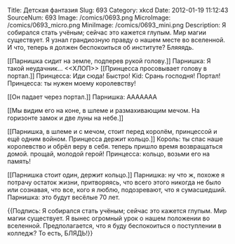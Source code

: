 Title: Детская фантазия 
Slug: 693 
Category: xkcd 
Date: 2012-01-19 11:12:43 
SourceNum: 693 
Image: /comics/0693.png 
MicroImage: /comics/0693_micro.png 
MiniImage: /comics/0693_mini.png 
Description: Я собирался стать учёным; сейчас это кажется глупым. Мир магии существует. Я узнал грандиозную правду о нашем месте во вселенной. И что, теперь я должен беспокоиться об институте? Бляяядь. 

[[Парнишка сидит на земле, подперев рукой голову.]]
Парнишка: Я такой неудачник...
<<ХЛОП>>
[[Принцесса просовывает голову в портал.]]
Принцесса: Иди сюда! Быстро!
Kid: Срань господня! Портал!
Принцесса: ты нужен моему королевству!

[[Он падает через портал.]]
Парнишка: ААААААА

[[Мы видим его на коне, в шлеме и размахивающим мечом. На горизонте замок и две луны на небе.]]

[[Парнишка, в шлеме и с мечом, стоит перед королём, принцессой и ещё одним войном. Принцесса держит кольцо.]]
Король: ты спас наше королевство и обрёл веру в себя. теперь пришло время возвращаться домой. прощай, молодой герой!
Принцесса: кольцо, возьми его на память!

[[Парнишка стоит один, держит кольцо.]]
Парнишка: ну что ж, похоже я потрачу остаток жизни, притворяясь, что всего этого никогда не было или сознавая, что все, кого я люблю, подозревают, что я сумасшедший.
Парнишка: это будут весёлые 70 лет.

{{Подпись: Я собирался стать учёным; сейчас это кажется глупым. Мир магии существует. Я вынес огромный урок о нашем положении во вселенной. Предполагается, что я буду беспокоиться о поступлении в колледж? То есть, БЛЯДЬ!}}